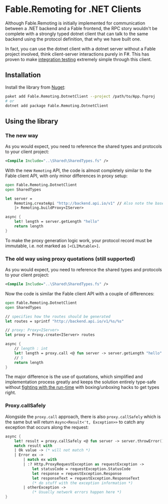 # Fable.Remoting for .NET Clients

Although Fable.Remoting is initially implemented for communication between a .NET backend and a Fable frontend, the RPC story wouldn't be complete with a strongly typed dotnet client that can talk to the same backend using the protocol definition, that why we have built one.

In fact, you can use the dotnet client with a dotnet server without a Fable project involved, think client-server interactions purely in F#. This has proven to make [integration testing](dotnet-integration-tests.md) extremely simple through this client.

## Installation
Install the library from [Nuget](https://www.nuget.org/packages/Fable.Remoting.DotnetClient/):
```bash
paket add Fable.Remoting.DotnetClient --project /path/to/App.fsproj
# or
dotnet add package Fable.Remoting.DotnetClient
```

## Using the library

### The new way

As you would expect, you need to reference the shared types and protocols to your client project:
```xml
<Compile Include="..\Shared\SharedTypes.fs" />
```
With the new `Remoting` API, the code is almost completely similar to the Fable client API, with only minor differences in proxy setup:
```fs
open Fable.Remoting.DotnetClient
open SharedTypes

let server =
    Remoting.createApi "http://backend.api.io/v1" // Also note the base URI is no longer optional.
    |> Remoting.buildProxy<IServer>

async {
    let! length = server.getLength "hello"
    return length
}
```

To make the proxy generation logic work, your protocol record must be immutable, i.e. not marked as `[<CLIMutable>]`.

### The old way using proxy quotations (still supported)

As you would expect, you need to reference the shared types and protocols to your client project:
```xml
<Compile Include="..\Shared\SharedTypes.fs" />
```
Now the code is similar the Fable client API with a couple of differences:
```fs
open Fable.Remoting.DotnetClient
open SharedTypes

// specifies how the routes should be generated
let routes = sprintf "http://backend.api.io/v1/%s/%s"

// proxy: Proxy<IServer>
let proxy = Proxy.create<IServer> routes

async {
    // length : int
    let! length = proxy.call <@ fun server -> server.getLength "hello" @>
    // 5
    return length
}
```
The major difference is the use of quotations, which simplified and implementation process greatly and keeps the solution entirely type-safe without [fighting with the run-time](https://stackoverflow.com/questions/50131906/f-how-to-create-an-async-function-dynamically-based-on-return-type/50135445) with boxing/unboxing hacks to get types right.

### Proxy.callSafely
Alongside the `proxy.call` approach, there is also `proxy.callSafely` which is the same but will return `Async<Result<'t, Exception>>` to catch any exception that occurs along the request:
```fs
async {
    let! result = proxy.callSafely <@ fun server -> server.throwError() @>
    match result with
    | Ok value -> (* will not match *)
    | Error ex ->
        | match ex with
        | :? Http.ProxyRequestException as requestException ->
            let statusCode = requestException.StatusCode
            let response = requestException.Response
            let responseText = requestException.ResponseText
            (* do stuff with the exception information *)
        | otherException ->
            (* Usually network errors happen here *)
}
```